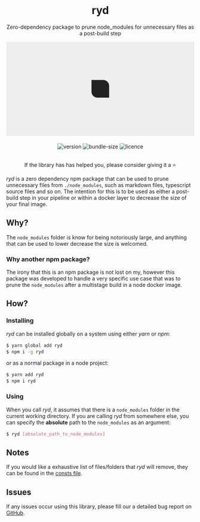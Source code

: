 <div align="center">
  <h1>ryd</h1>
  <p>Zero-dependency package to prune node_modules for unnecessary files as a post-build step</p>
  <img src="cover.png"/>
  <br />
  <br />
  <img alt="version" src="https://flat.badgen.net/npm/v/ryd" />
  <img alt="bundle-size" src="https://flat.badgen.net/bundlephobia/min/ryd?color=cyan" />
  <img alt="licence" src="https://flat.badgen.net/npm/license/ryd" />
  <br />
  <br />
  <p>If the library has has helped you, please consider giving it a ⭐️</p>
</div>

_ryd_ is a zero dependency npm package that can be used to prune unnecessary files from `./node_modules`, such as markdown files, typescript source files and so on. The intention for this is to be used as either a post-build step in your pipeline or within a docker layer to decrease the size of your final image.

## Why?

The `node_modules` folder is know for being notoriously large, and anything that can be used to lower decrease the size is welcomed.

### Why another npm package?

The irony that this is an npm package is not lost on my, however this package was developed to handle a very specific use case that was to prune the `node_modules` after a multistage build in a node docker image.

## How?

### Installing

_ryd_ can be installed globally on a system using either _yarn_ or _npm_:

```sh
$ yarn global add ryd
$ npm i -g ryd
```

or as a normal package in a node project:

```sh
$ yarn add ryd
$ npm i ryd
```

### Using

When you call _ryd_, it assumes that there is a `node_modules` folder in the current working directory. If you are calling _ryd_ from somewhere else, you can specify the **absolute** path to the `node_modules` as an argument:

```sh
$ ryd [absolute_path_to_node_modules]
```

## Notes

If you would like a exhaustive list of files/folders that _ryd_ will remove, they can be found in the [consts file](./app/consts.ts).

## Issues

If any issues occur using this library, please fill our a detailed bug report on [GitHub](https://github.com/qruzz/ryd/issues).
